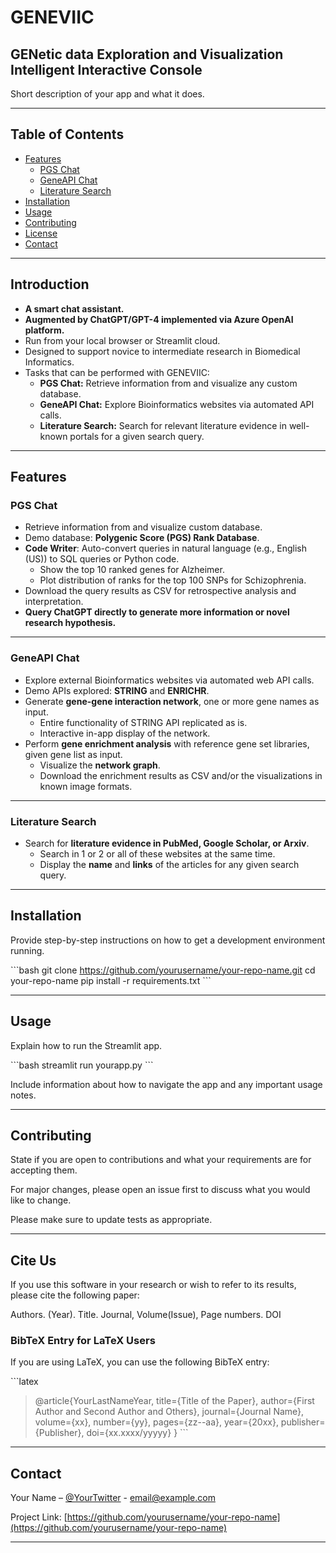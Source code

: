 
# GENEVIIC

## GENetic data Exploration and Visualization Intelligent Interactive Console

Short description of your app and what it does.

---

## Table of Contents

- [Features](#features)
	- [PGS Chat](#pgs-chat)
	- [GeneAPI Chat](#geneapi-chat)
	- [Literature Search](#literature-search)
- [Installation](#installation)
- [Usage](#usage)
- [Contributing](#contributing)
- [License](#license)
- [Contact](#contact)

---

## Introduction

- **A smart chat assistant.**
- **Augmented by ChatGPT/GPT-4 implemented via Azure OpenAI platform.**
- Run from your local browser or Streamlit cloud.
- Designed to support novice to intermediate research in Biomedical Informatics.
- Tasks that can be performed with GENEVIIC:
    - **PGS Chat:** Retrieve information from and visualize any custom database.
    - **GeneAPI Chat:** Explore Bioinformatics websites via automated API calls.
    - **Literature Search:** Search for relevant literature evidence in well-known portals for a given search query.

---

## Features
### PGS Chat

- Retrieve information from and visualize custom database.
- Demo database: **Polygenic Score (PGS) Rank Database**.
- **Code Writer**: Auto-convert queries in natural language (e.g., English (US)) to SQL queries or Python code.
  - Show the top 10 ranked genes for Alzheimer.
  - Plot distribution of ranks for the top 100 SNPs for Schizophrenia.
- Download the query results as CSV for retrospective analysis and interpretation.
- **Query ChatGPT directly to generate more information or novel research hypothesis.**
---

### GeneAPI Chat

- Explore external Bioinformatics websites via automated web API calls.
- Demo APIs explored: **STRING** and **ENRICHR**.
- Generate **gene-gene interaction network**, one or more gene names as input.
  - Entire functionality of STRING API replicated as is.
  - Interactive in-app display of the network.
- Perform **gene enrichment analysis** with reference gene set libraries, given gene list as input.
  - Visualize the **network graph**.
  - Download the enrichment results as CSV and/or the visualizations in known image formats.
---

### Literature Search

- Search for **literature evidence in PubMed, Google Scholar, or Arxiv**.
  - Search in 1 or 2 or all of these websites at the same time.
  - Display the **name** and **links** of the articles for any given search query.
---

## Installation

Provide step-by-step instructions on how to get a development environment running.

\```bash
git clone https://github.com/yourusername/your-repo-name.git
cd your-repo-name
pip install -r requirements.txt
\```

---

## Usage

Explain how to run the Streamlit app.

\```bash
streamlit run yourapp.py
\```

Include information about how to navigate the app and any important usage notes.

---

## Contributing

State if you are open to contributions and what your requirements are for accepting them.

For major changes, please open an issue first to discuss what you would like to change.

Please make sure to update tests as appropriate.

---

## Cite Us

If you use this software in your research or wish to refer to its results, please cite the following paper:

Authors. (Year). Title. Journal, Volume(Issue), Page numbers. DOI

### BibTeX Entry for LaTeX Users

If you are using LaTeX, you can use the following BibTeX entry:

\```latex
>	@article{YourLastNameYear,
>	  title={Title of the Paper},
>	  author={First Author and Second Author and Others},
>	  journal={Journal Name},
>	  volume={xx},
>	  number={yy},
>	  pages={zz--aa},
>	  year={20xx},
>	  publisher={Publisher},
>	  doi={xx.xxxx/yyyyy}
>	}
\```



---

## Contact

Your Name – [@YourTwitter](https://twitter.com/your_username) - email@example.com

Project Link: [https://github.com/yourusername/your-repo-name](https://github.com/yourusername/your-repo-name)

---
